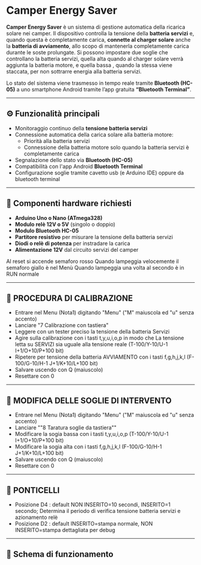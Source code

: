 # Camper Energy Saver

**Camper Energy Saver** è un sistema di gestione automatica della ricarica solare nei camper. Il dispositivo controlla la tensione della **batteria servizi** e, quando questa è completamente carica, **connette al charger solare** anche la **batteria di avviamento**, allo scopo di mantenerla completamente carica durante le soste prolungate.
Si possono impostare due soglie che controllano la batteria servizi, quella alta quando al charger solare verrà aggiunta la batteria motore, e quella bassa , quando la stessa viene staccata, per non sottrarre energia alla batteria servizi.

Lo stato del sistema viene trasmesso in tempo reale tramite **Bluetooth (HC-05)** a uno smartphone Android tramite l’app gratuita **“Bluetooth Terminal”**.

---

## ⚙️ Funzionalità principali

- Monitoraggio continuo della **tensione batteria servizi**
- Connessione automatica della carica solare alla batteria motore:
  - Priorità alla batteria servizi
  - Connessione della batteria motore solo quando la batteria servizi è completamente carica
- Segnalazione dello stato via **Bluetooth (HC-05)**
- Compatibilità con l'app Android **Bluetooth Terminal**
- Configurazione soglie tramite cavetto usb (e Arduino IDE) oppure da bluetooth terminal

---

## 🧰 Componenti hardware richiesti

- **Arduino Uno o Nano (ATmega328)**
- **Modulo relè 12V o 5V** (singolo o doppio)
- **Modulo Bluetooth HC-05**
- **Partitore resistivo** per misurare la tensione della batteria servizi
- **Diodi o relè di potenza** per instradare la carica
- **Alimentazione 12V** dal circuito servizi del camper

Al reset si accende semaforo rosso
Quando lampeggia velocemente il semaforo giallo è nel Menù
Quando lampeggia una volta al secondo è in RUN normale

******************************************
## 🧰 PROCEDURA DI CALIBRAZIONE 
- Entrare nel Menu (Nota1) digitando "Menu" ("M" maiuscola ed "u" senza accento)
- Lanciare "7 Calibrazione con tastiera"
- Leggere con un tester preciso la tensione della batteria Servizi
- Agire sulla calibrazione con i tasti t,y,u,i,o,p in modo che La tensione letta su SERVIZI sia uguale alla tensione reale (T-100/Y-10/U-1 I+1/O+10/P+100 bit)
- Ripetere per tensione della batteria AVVIAMENTO con i tasti f,g,h,j,k,l (F-100/G-10/H-1 J+1/K+10/L+100 bit) 
- Salvare uscendo con Q (maiuscolo)
- Resettare con 0

******************************************
## 🧰 MODIFICA DELLE SOGLIE DI INTERVENTO
- Entrare nel Menu (Nota1) digitando "Menu" ("M" maiuscola ed "u" senza accento)
- Lanciare ""8 Taratura soglie da tastiera""
- Modificare la sogia bassa con i tasti t,y,u,i,o,p (T-100/Y-10/U-1 I+1/O+10/P+100 bit)
- Modificare la sogia alta con i tasti f,g,h,j,k,l (F-100/G-10/H-1 J+1/K+10/L+100 bit) 
- Salvare uscendo con Q (maiuscolo)
- Resettare con 0

******************************************
## 🧰 PONTICELLI
- Posizione D4 : default NON INSERITO=10 secondi, INSERITO=1 secondo; Determina il periodo di verifica tensione batteria servizi e azionamento relè
- Posizione D2 : default INSERITO=stampa normale, NON INSERITO=stampa dettagliata per debug  
---

## 🔌 Schema di funzionamento


